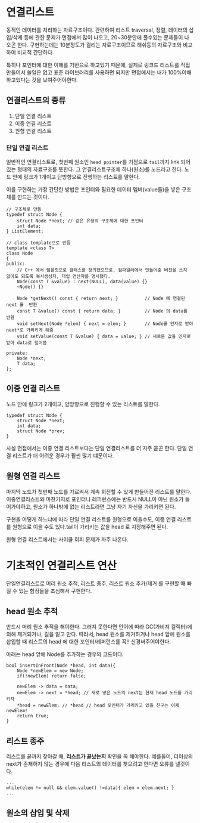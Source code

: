 # 연결리스트

동적인 데이터를 처리하는 자료구조이다. 관련하여 리스트 traversal, 정렬, 데이터의 삽입/삭제 등에 관한 문제가 면접에서 많이 나오고, 20~30분안에 풀수있는 문제들이 나오곤 한다. 구현하는데는 10분정도가 걸리는 자료구조이므로 해쉬등의 자료구조와 비교하여 비교적 간단하다.

특히나 포인터에 대한 이해를 기반으로 하고있기 때문에, 실제로 링크드 리스트를 직접 만들어서 쓸일은 없고 표준 라이브러리를 사용하면 되지만 면접에서는 내가 100%이해하고있다는 것을 보여주어야한다.

## 연결리스트의 종류

1. 단일 연결 리스트
2. 이중 연결 리스트
3. 원형 연결 리스트

### 단일 연결 리스트

일반적인 연결리스트로, 첫번째 원소인 `head pointer`를 기점으로 `tail`까지 link 되어있는 형태의 자료구조를 뜻한다. 그 연결리스트구조체 하나(원소)를 노드라고 한다. 노드 안에 링크가 1개이고 단방향으로 진행하는 리스트를 말한다.

이를 구현하는 가장 간단한 방법은 포인터와 필요한 데이터 멤버(value들)을 넣은 구조체를 만드는 것이다.

```
// 구조체로 만듬
typedef struct Node {
    struct Node *next; // 같은 유형의 구조체에 대한 포인터
    int data;
} ListElement;

// class template으로 만듬
template <class T>
class Node
{
public:
    // C++ 에서 템플릿으로 클래스를 정의했으므로, 컴파일러에서 만들어준 버전을 쓰지 않아도 되도록 복사생성자, 대입 연산자를 명시했다.
    Node(const T &value) : next(NULL), data(value) {}
    ~Node() {}

    Node *getNext() const { return next; }          // Node 에 연결된 next 를  반환
    const T &value() const { return data; }         // Node 의 data를 반환
    void setNext(Node *elem) { next = elem; }       // Node를 인자로 받아 next*로 가리키게 해줌
    void setValue(const T &value) { data = value; } // 새로운 값을 인자로 받아 data로 덮어씀

private:
    Node *next;
    T data;
};

```

## 이중 연결 리스트

노드 안에 링크가 2개이고, 양방향으로 진행할 수 있는 리스트를 말한다.

```
typedef struct Node {
    struct Node *next;
    int data;
    struct Node *prev;
}
```

사실 면접에서는 이중 연결 리스트보다는 단일 연결리스트를 더 자주 묻곤 한다. 단일 연결 리스트가 더 어려운 경우가 훨씬 많기 떄문이다.

## 원형 연결 리스트

마지막 노드가 첫번째 노드를 가르켜서 계속 회전할 수 있게 만들어진 리스트를 말한다. 이중연결리스트와 마찬가지로 포인터나 레퍼런스에는 반드시 NULL이 아닌 원소가 들어가야하고, 원소가 하나밖에 없는 리스트라면 그냥 자기 자신을 가리키면 된다.

구현을 어떻게 하느냐에 따라 단일 연결 리스트를 원형으로 이을수도, 이중 연결 리스트를 원형으로 이을 수도 있다.tail이 가리키는 값을 head 로 지정해주면 된다.

원형 연결 리스트에서는 사이클 회피 문제가 자주 나온다.

# 기초적인 연결리스트 연산

단일연결리스트로 머리 원소 추적, 리스트 종주, 리스트 원소 추가/제거 를 구현할 때 빠질 수 있는 함정들을 조심해서 구현한다.

## head 원소 추적

반드시 머리 원소 추적을 해야한다. 그러지 못한다면 언어에 따라 GC(가비지 컬렉터)에 의해 제거되거나, 길을 잃고 만다. 따라서, head 원소를 제거하거나 head 앞에 원소를 삽입할 때 리스트의 head 에 대한 포인터/레퍼런스를 꼭!! 신경써주어야한다.

아래는 head 앞에 Node를 추가하는 경우의 코드이다.

```
bool insertInFront(Node *head, int data){
    Node *newElem = new Node;
    if(!newElem) return false;

    newElem -> data = data;
    newElem -> next = *head; // 새로 넣은 노드의 next는 현재 head 노드를 가리키자
    *head = newElem; // *head // head 포인터가 가리키고 있을 친구는 이제 newElem!
    return true;
}
```

## 리스트 종주

리스트를 끝까지 찾아갈 때, **리스트가 끝났는지** 확인을 꼭 해야한다. 예를들어, 더이상의 next가 존재하지 않는 경우에 다음 리스트의 데이터를 찾으려고 한다면 오류를 낼것이다.

```
...
while(elem != null && elem.value() !=data){ elem = elem.next; }
...
```

## 원소의 삽입 및 삭제

```

```
